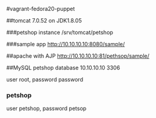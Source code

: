 #vagrant-fedora20-puppet

##tomcat 7.0.52 on JDK1.8.05

###petshop instance
/srv/tomcat/petshop

###sample app
http://10.10.10.10:8080/sample/

##apache with AJP
http://10.10.10.10:81/pethsop/sample/

##MySQL petshop database
10.10.10.10 3306

user root, password password 

### petshop
user petshop, password petsop



